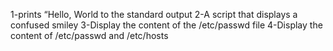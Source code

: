 1-prints “Hello, World to the standard output
2-A script that displays a confused smiley
3-Display the content of the /etc/passwd file
4-Display the content of /etc/passwd and /etc/hosts
